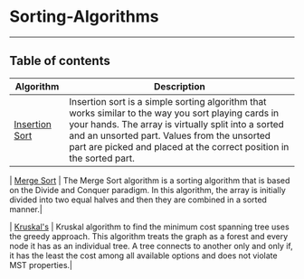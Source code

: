 # Sorting-Algorithms

___
## Table of contents


| Algorithm                                                          |Description| 
| -------                                                          |-------       |
| [Insertion Sort](https://github.com/Mennatullah-Elsahy/Sorting-Algorithms/tree/master/Insertion-Sort)  | Insertion sort is a simple sorting algorithm that works similar to the way you sort playing cards in your hands. The array is virtually split into a sorted and an unsorted part. Values from the unsorted part are picked and placed at the correct position in the sorted part.|

| [Merge Sort](https://github.com/Mennatullah-Elsahy/Sorting-Algorithms/tree/master/Merge-Sort)    | The Merge Sort algorithm is a sorting algorithm that is based on the Divide and Conquer paradigm. In this algorithm, the array is initially divided into two equal halves and then they are combined in a sorted manner.|

| [Kruskal's](https://github.com/Mennatullah-Elsahy/Sorting-Algorithms/tree/master/Kruskal's-Algorithm)    | Kruskal algorithm to find the minimum cost spanning tree uses the greedy approach. This algorithm treats the graph as a forest and every node it has as an individual tree. A tree connects to another only and only if, it has the least the  cost among all available options and does not violate MST properties.|
